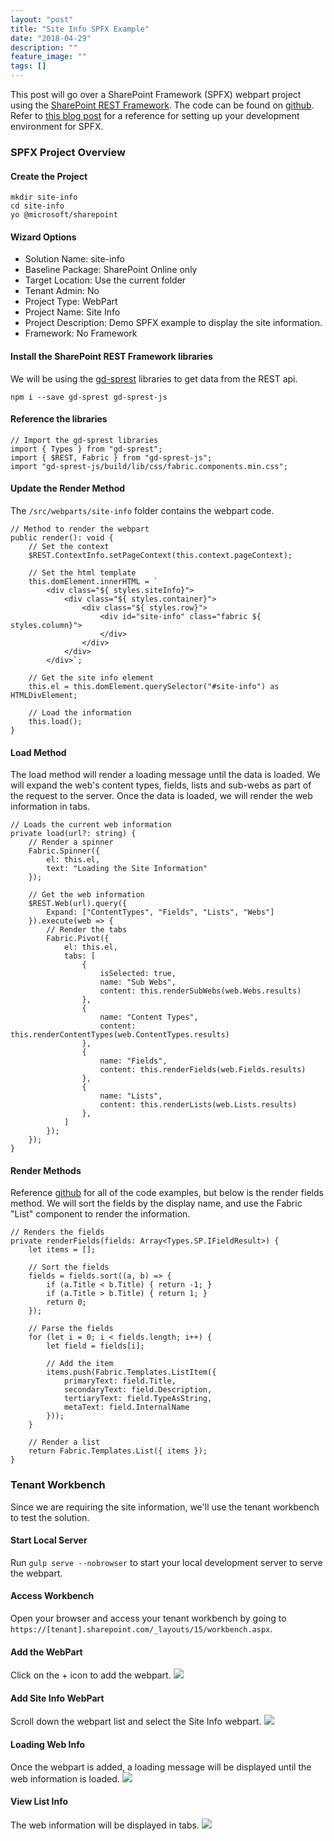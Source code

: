 ```yaml
---
layout: "post"
title: "Site Info SPFX Example"
date: "2018-04-29"
description: ""
feature_image: ""
tags: []
---
```


This post will go over a SharePoint Framework (SPFX) webpart project using the [SharePoint REST Framework](https://gunjandatta.github.io). The code can be found on [github](https://github.com/gunjandatta/spfx-siteinfo). Refer to [this blog post](https://dattabase.com/blog/sharepoint-app-fabric-ui-react-part-3-3) for a reference for setting up your development environment for SPFX.

<!--more-->

### SPFX Project Overview

#### Create the Project

```
mkdir site-info
cd site-info
yo @microsoft/sharepoint

```

#### Wizard Options

- Solution Name: site-info
- Baseline Package: SharePoint Online only
- Target Location: Use the current folder
- Tenant Admin: No
- Project Type: WebPart
- Project Name: Site Info
- Project Description: Demo SPFX example to display the site information.
- Framework: No Framework

#### Install the SharePoint REST Framework libraries

We will be using the [gd-sprest](https://gunjandatta.github.io) libraries to get data from the REST api.

```
npm i --save gd-sprest gd-sprest-js

```

#### Reference the libraries

```
// Import the gd-sprest libraries
import { Types } from "gd-sprest";
import { $REST, Fabric } from "gd-sprest-js";
import "gd-sprest-js/build/lib/css/fabric.components.min.css";

```

#### Update the Render Method

The `/src/webparts/site-info` folder contains the webpart code.

```
// Method to render the webpart
public render(): void {
    // Set the context
    $REST.ContextInfo.setPageContext(this.context.pageContext);

    // Set the html template
    this.domElement.innerHTML = `
        <div class="${ styles.siteInfo}">
            <div class="${ styles.container}">
                <div class="${ styles.row}">
                    <div id="site-info" class="fabric ${ styles.column}">
                    </div>
                </div>
            </div>
        </div>`;

    // Get the site info element
    this.el = this.domElement.querySelector("#site-info") as HTMLDivElement;

    // Load the information
    this.load();
}

```

#### Load Method

The load method will render a loading message until the data is loaded. We will expand the web's content types, fields, lists and sub-webs as part of the request to the server. Once the data is loaded, we will render the web information in tabs.

```
// Loads the current web information
private load(url?: string) {
    // Render a spinner
    Fabric.Spinner({
        el: this.el,
        text: "Loading the Site Information"
    });

    // Get the web information
    $REST.Web(url).query({
        Expand: ["ContentTypes", "Fields", "Lists", "Webs"]
    }).execute(web => {
        // Render the tabs
        Fabric.Pivot({
            el: this.el,
            tabs: [
                {
                    isSelected: true,
                    name: "Sub Webs",
                    content: this.renderSubWebs(web.Webs.results)
                },
                {
                    name: "Content Types",
                    content: this.renderContentTypes(web.ContentTypes.results)
                },
                {
                    name: "Fields",
                    content: this.renderFields(web.Fields.results)
                },
                {
                    name: "Lists",
                    content: this.renderLists(web.Lists.results)
                },
            ]
        });
    });
}

```

#### Render Methods

Reference [github](https://github.com/gunjandatta/spfx-siteinfo) for all of the code examples, but below is the render fields method. We will sort the fields by the display name, and use the Fabric "List" component to render the information.

```
// Renders the fields
private renderFields(fields: Array<Types.SP.IFieldResult>) {
    let items = [];

    // Sort the fields
    fields = fields.sort((a, b) => {
        if (a.Title < b.Title) { return -1; }
        if (a.Title > b.Title) { return 1; }
        return 0;
    });

    // Parse the fields
    for (let i = 0; i < fields.length; i++) {
        let field = fields[i];

        // Add the item
        items.push(Fabric.Templates.ListItem({
            primaryText: field.Title,
            secondaryText: field.Description,
            tertiaryText: field.TypeAsString,
            metaText: field.InternalName
        }));
    }

    // Render a list
    return Fabric.Templates.List({ items });
}

```

### Tenant Workbench

Since we are requiring the site information, we'll use the tenant workbench to test the solution.

#### Start Local Server

Run `gulp serve --nobrowser` to start your local development server to serve the webpart.

#### Access Workbench

Open your browser and access your tenant workbench by going to `https://[tenant].sharepoint.com/_layouts/15/workbench.aspx`.

#### Add the WebPart

Click on the + icon to add the webpart. ![](https://dattabase.com/blog/wp-content/uploads/2018/04/AddWebPart.png)

#### Add Site Info WebPart

Scroll down the webpart list and select the Site Info webpart. ![](https://dattabase.com/blog/wp-content/uploads/2018/04/AddSiteInfoWebPart.png)

#### Loading Web Info

Once the webpart is added, a loading message will be displayed until the web information is loaded. ![](https://dattabase.com/blog/wp-content/uploads/2018/04/LoadingSiteInfo.png)

#### View List Info

The web information will be displayed in tabs. ![](https://dattabase.com/blog/wp-content/uploads/2018/04/ListInfo.png)
